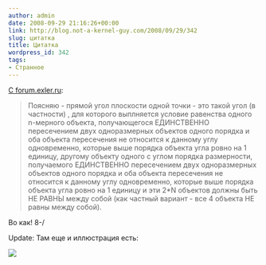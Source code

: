 ```yaml
---
author: admin
date: 2008-09-29 21:16:26+00:00
link: http://blog.not-a-kernel-guy.com/2008/09/29/342
slug: цитатка
title: Цитатка
wordpress_id: 342
tags:
- Странное
---
```


[С forum.exler.ru](http://forum.exler.ru/t/140647/p/16967778):

> Поясняю - прямой угол плоскости одной точки - это такой угол (в частности) , для которого выплняется условие равенства одного n-мерного объекта, получающегося ЕДИНСТВЕННО пересечением двух одноразмерных объектов одного порядка и оба объекта пересечения не относится к данному углу одновременно, которые выше порядка объекта угла ровно на 1 единицу, другому объекту одного с углом порядка размерности, получаемого ЕДИНСТВЕННО пересечением двух одноразмерных объектов одного порядка и оба объекта пересечения не относится к данному углу одновременно, которые выше порядка объекта угла ровно на 1 единицу и эти 2*N объектов должны быть НЕ РАВНЫ между собой (как частный вариант - все 4 объекта НЕ равны между собой).

Во как! 8-/

Update: Там еще и иллюстрация есть:

![](http://forum.exler.ru/uploads/129/post-1222704180.jpg)
